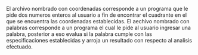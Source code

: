 El archivo nombrado con coordenadas corresponde a un programa que le pide dos numeros enteros al usuario a fin de encontrar el cuadrante en el que se encuentra las coordenadas establecidas.
El aechivo nombrado con palabras corresponde a un programa el cual le pide al usuario ingresar una palabra, posterior a eso evalua si la palabra cumple con las especificaciones establecidas y arroja un resultado con respecto al analisis efectuado.
